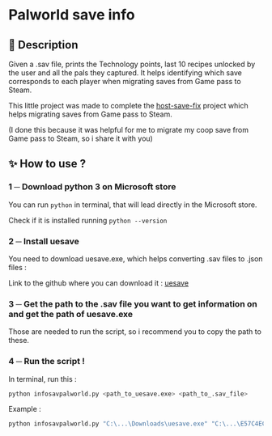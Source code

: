 # Palworld save info

## 📃 Description
Given a .sav file, prints the Technology points, last 10 recipes unlocked by the user and all the pals they captured. It helps identifying which save corresponds to each player when migrating saves from Game pass to Steam.

This little project was made to complete the [host-save-fix](https://github.com/xNul/palworld-host-save-fix) project which helps migrating saves from Game pass to Steam. 

(I done this because it was helpful for me to migrate my coop save from Game pass to Steam, so i share it with you)

## ✨ How to use ?

### 1 ─ Download python 3 on Microsoft store 
You can run ```python``` in terminal, that will lead directly in the Microsoft store.

Check if it is installed running ```python --version```

### 2 ─ Install uesave
You need to download uesave.exe, which helps converting .sav files to .json files :

Link to the github where you can download it : [uesave](https://github.com/trumank/uesave-rs)

### 3 ─ Get the path to the .sav file you want to get information on and get the path of uesave.exe

Those are needed to run the script, so i recommend you to copy the path to these.

### 4 ─ Run the script !

In terminal, run this :
```bash
python infosavpalworld.py <path_to_uesave.exe> <path_to_.sav_file>
``` 
Example : 
```bash
python infosavpalworld.py "C:\...\Downloads\uesave.exe" "C:\...\E57C4EC13ZF0000.sav"
``` 
